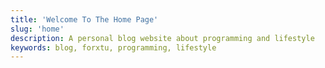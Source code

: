 ```yaml
---
title: 'Welcome To The Home Page'
slug: 'home'
description: A personal blog website about programming and lifestyle
keywords: blog, forxtu, programming, lifestyle
---
```

